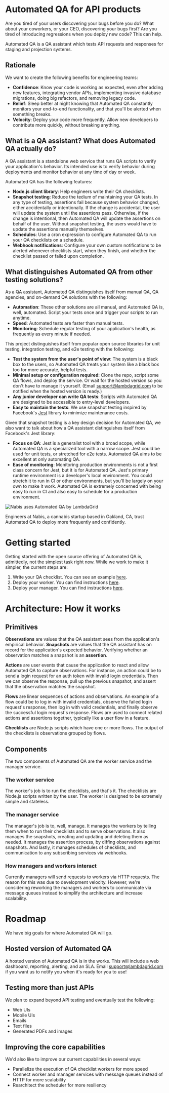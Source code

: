 # Automated QA for API products

Are you tired of your users discovering your bugs before you do? What about your coworkers, or your CEO, discovering your bugs first? Are you tired of introducing regressions when you deploy new code? This can help.

Automated QA is a QA assistant which tests API requests and responses for staging and projection systems.

## Rationale

We want to create the following benefits for engineering teams:
* **Confidence**: Know your code is working as expected, even after adding new features, integrating vendor APIs, implementing invasive database migrations, doing big refactors, and removing legacy code.
* **Relief**: Sleep better at night knowing that Automated QA constantly monitors your end-to-end functionality, and that you'll be alerted when something breaks.
* **Velocity**: Deploy your code more frequently. Allow new developers to contribute more quickly, without breaking anything.

## What is a QA assistant? What does Automated QA actually do?

A QA assistant is a standalone web service that runs QA scripts to verify your application's behavior. Its intended use is to verify behavior during deployments and monitor behavior at any time of day or week.

Automated QA has the following features:

* **Node.js client library**: Help engineers write their QA checklists.
* **Snapshot testing**: Reduce the tedium of maintaining your QA tests. In any type of testing, assertions fail because system behavior changed, either accidentally or intentionally. If the change is accidental, the user will update the system until the assertions pass. Otherwise, if the change is intentional, then Automated QA will update the assertions on behalf of the user. Without snapshot testing, the users would have to update the assertions manually themselves.
* **Schedules**: Use a cron expression to configure Automated QA to run your QA checklists on a schedule.
* **Webhook notifications**: Configure your own custom notifications to be alerted whenever checklists start, when they finish, and whether the checklist passed or failed upon completion.

## What distinguishes Automated QA from other testing solutions?

As a QA assistant, Automated QA distinguishes itself from manual QA, QA agencies, and on-demand QA solutions with the following:
* **Automation**: These other solutions are all manual, and Automated QA is, well, automated. Script your tests once and trigger your scripts to run anytime.
* **Speed**: Automated tests are faster than manual tests.
* **Monitoring**: Schedule regular testing of your application's health, as frequently as every minute if needed.

This project distinguishes itself from popular open source libraries for unit testing, integration testing, and e2e testing with the following:
* **Test the system from the user's point of view**: The system is a black box to the users, so Automated QA treats your system like a black box too for more accurate, helpful tests.
* **Minimal setup or configuration required**: Clone the repo, script some QA flows, and deploy the service. Or wait for the hosted version so you don't have to manage it yourself. (Email <support@lambdagrid.com> to be notified when the hosted version is ready.)
* **Any junior developer can write QA tests**: Scripts with Automated QA are designed to be accessible to entry-level developers.
* **Easy to maintain the tests**: We use snapshot testing inspired by Facebook's [Jest](https://jestjs.io/) library to minimize maintenance costs.

Given that snapshot testing is a key design decision for Automated QA, we also want to talk about how a QA assistant distinguishes itself from Facebook's Jest library:
* **Focus on QA**: Jest is a generalist tool with a broad scope, while Automated QA is a specialized tool with a narrow scope. Jest could be used for unit tests, or stretched for e2e tests. Automated QA aims to be excellent at only automating QA.
* **Ease of monitoring**: Monitoring production environments is not a first class concern for Jest, but it is for Automated QA. Jest's primary runtime environment is a developer's local environment. You could stretch it to run in CI or other environments, but you'll be largely on your own to make it work. Automated QA is extremely concerned with being easy to run in CI and also easy to schedule for a production environment.

<img src="https://i.imgur.com/wCPlswA.png" alt="Nabis uses Automated QA by LambdaGrid" style="max-width:400px;"/>

Engineers at Nabis, a cannabis startup based in Oakland, CA, trust Automated QA to deploy more frequently and confidently.

# Getting started

Getting started with the open source offering of Automated QA is, admittedly, not the simplest task right now. While we work to make it simpler, the current steps are:

1. Write your QA checklist. You can see an example [here](https://github.com/lambdagrid/automated-qa-test).
2. Deploy your worker. You can find instructions [here](https://github.com/lambdagrid/automated-qa-worker).
3. Deploy your manager. You can find instructions [here](https://github.com/lambdagrid/automated-qa-manager).

# Architecture: How it works

## Primitives

**Observations** are values that the QA assistant sees from the application's empirical behavior. **Snapshots** are values that the QA assistant has on record for the application's expected behavior. Verifying whether an observation matches a snapshot is an **assertion**.

**Actions** are user events that cause the application to react and allow Automated QA to capture observations. For instance, an action could be to send a login request for an auth token with invalid login credentials. Then we can observe the response, pull up the previous snapshot, and assert that the observation matches the snapshot.

**Flows** are linear sequences of actions and observations. An example of a flow could be to log in with invalid credentials, observe the failed login request's response, then log in with valid credentials, and finally observe the successful login request's response. Flows are used to connect related actions and assertions together, typically like a user flow in a feature.

**Checklists** are Node.js scripts which have one or more flows. The output of the checklists is observations grouped by flows.

## Components

The two components of Automated QA are the worker service and the manager service.

### The worker service

The worker's job is to run the checklists, and that's it. The checklists are Node.js scripts written by the user. The worker is designed to be extremely simple and stateless.

### The manager service

The manager's job is to, well, manage. It manages the workers by telling them when to run their checklists and to serve observations. It also manages the snapshots, creating and updating and deleting them as needed. It manages the assertion process, by diffing observations against snapshots. And lastly, it manages schedules of checklists, and communication to any subscribing services via webhooks.

### How managers and workers interact

Currently managers will send requests to workers via HTTP requests. The reason for this was due to development velocity. However, we're considering reworking the managers and workers to communicate via message queues instead to simplify the architecture and increase scalability.

# Roadmap

We have big goals for where Automated QA will go.

## Hosted version of Automated QA

A hosted version of Automated QA is in the works. This will include a web dashboard, reporting, alerting, and an SLA. Email <support@lambdagrid.com> if you want us to notify you when it's ready for you to use!

## Testing more than just APIs

We plan to expand beyond API testing and eventually test the following:
* Web UIs
* Mobile UIs
* Emails
* Text files
* Generated PDFs and images

## Improving the core capabilities

We'd also like to improve our current capabilities in several ways:
* Parallelize the execution of QA checklist workers for more speed
* Connect worker and manager services with message queues instead of HTTP for more scalability
* Rearchitect the scheduler for more resiliency
